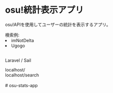 <h1>osu!統計表示アプリ</h1>
<p>osu!APIを使用してユーザーの統計を表示するアプリ。</p>
検索例: <br>
<li>imNotDelta</li>
<li>Ugogo </li>

<br>
<p>Laravel / Sail </p>
localhost/ <br>
localhost/search <br>

<br>
# osu-stats-app
